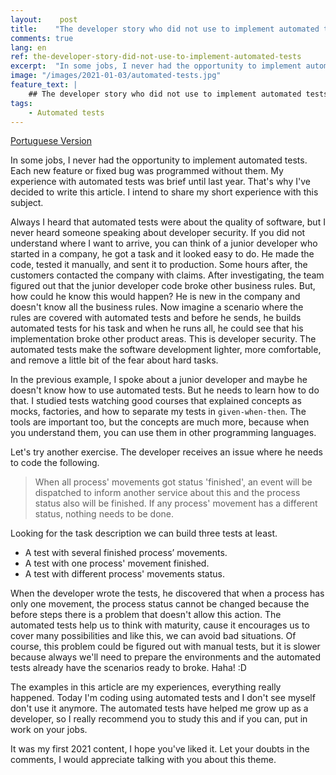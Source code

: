```yaml
---
layout:    post
title:    "The developer story who did not use to implement automated tests"
comments: true
lang: en
ref: the-developer-story-did-not-use-to-implement-automated-tests
excerpt:  "In some jobs, I never had the opportunity to implement automated tests. Each new feature or fixed bug was programmed without them. My experience with automated tests was brief until last year. That's why I've decided to write this article. I intend to share my short experience with this subject."
image: "/images/2021-01-03/automated-tests.jpg"
feature_text: |
    ## The developer story who did not use to implement automated tests
tags:
    - Automated tests
---
```


[Portuguese Version]({{site.baseurl}}/2021/01/03/a-historia-do-desenvolvedor-que-nao-custumava-usar-testes-automatizados)

In some jobs, I never had the opportunity to implement automated tests. Each new feature or fixed bug was programmed without them. My experience with automated tests was brief until last year. That's why I've decided to write this article. I intend to share my short experience with this subject.

Always I heard that automated tests were about the quality of software, but I never heard someone speaking about developer security. If you did not understand where I want to arrive, you can think of a junior developer who started in a company, he got a task and it looked easy to do. He made the code, tested it manually, and sent it to production. Some hours after, the customers contacted the company with claims. After investigating, the team figured out that the junior developer code broke other business rules. But, how could he know this would happen? He is new in the company and doesn't know all the business rules. Now imagine a scenario where the rules are covered with automated tests and before he sends, he builds automated tests for his task and when he runs all, he could see that his implementation broke other product areas. This is developer security. The automated tests make the software development lighter, more comfortable, and remove a little bit of the fear about hard tasks.

In the previous example, I spoke about a junior developer and maybe he doesn't know how to use automated tests. But he needs to learn how to do that. I studied tests watching good courses that explained concepts as mocks, factories, and how to separate my tests in `given-when-then`. The tools are important too, but the concepts are much more, because when you understand them, you can use them in other programming languages.

Let's try another exercise. The developer receives an issue where he needs to code the following.

> When all process' movements got status 'finished', an event will be dispatched to inform another service about this and the process status also will be finished. If any process' movement has a different status, nothing needs to be done.

Looking for the task description we can build three tests at least.

- A test with several finished process’ movements.
- A test with one process' movement finished.
- A test with different process' movements status.

When the developer wrote the tests, he discovered that when a process has only one movement, the process status cannot be changed because the before steps there is a problem that doesn't allow this action. The automated tests help us to think with maturity, cause it encourages us to cover many possibilities and like this, we can avoid bad situations. Of course, this problem could be figured out with manual tests, but it is slower because always we'll need to prepare the environments and the automated tests already have the scenarios ready to broke. Haha! :D

The examples in this article are my experiences, everything really happened. Today I'm coding using automated tests and I don't see myself don't use it anymore. The automated tests have helped me grow up as a developer, so I really recommend you to study this and if you can, put in work on your jobs.

It was my first 2021 content, I hope you've liked it. Let your doubts in the comments, I would appreciate talking with you about this theme.